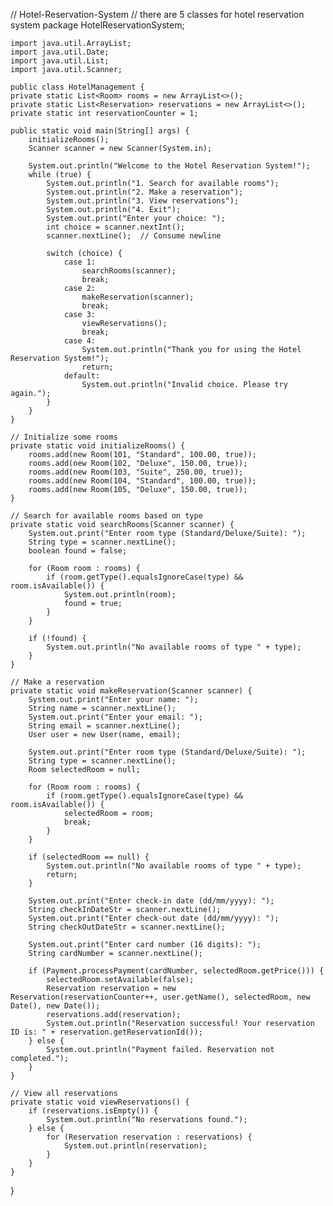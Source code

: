 // Hotel-Reservation-System
// there are 5 classes for hotel reservation system
package HotelReservationSystem;

    import java.util.ArrayList;
    import java.util.Date;
    import java.util.List;
    import java.util.Scanner;

    public class HotelManagement {
    private static List<Room> rooms = new ArrayList<>();
    private static List<Reservation> reservations = new ArrayList<>();
    private static int reservationCounter = 1;

    public static void main(String[] args) {
        initializeRooms();
        Scanner scanner = new Scanner(System.in);

        System.out.println("Welcome to the Hotel Reservation System!");
        while (true) {
            System.out.println("1. Search for available rooms");
            System.out.println("2. Make a reservation");
            System.out.println("3. View reservations");
            System.out.println("4. Exit");
            System.out.print("Enter your choice: ");
            int choice = scanner.nextInt();
            scanner.nextLine();  // Consume newline

            switch (choice) {
                case 1:
                    searchRooms(scanner);
                    break;
                case 2:
                    makeReservation(scanner);
                    break;
                case 3:
                    viewReservations();
                    break;
                case 4:
                    System.out.println("Thank you for using the Hotel Reservation System!");
                    return;
                default:
                    System.out.println("Invalid choice. Please try again.");
            }
        }
    }

    // Initialize some rooms
    private static void initializeRooms() {
        rooms.add(new Room(101, "Standard", 100.00, true));
        rooms.add(new Room(102, "Deluxe", 150.00, true));
        rooms.add(new Room(103, "Suite", 250.00, true));
        rooms.add(new Room(104, "Standard", 100.00, true));
        rooms.add(new Room(105, "Deluxe", 150.00, true));
    }

    // Search for available rooms based on type
    private static void searchRooms(Scanner scanner) {
        System.out.print("Enter room type (Standard/Deluxe/Suite): ");
        String type = scanner.nextLine();
        boolean found = false;

        for (Room room : rooms) {
            if (room.getType().equalsIgnoreCase(type) && room.isAvailable()) {
                System.out.println(room);
                found = true;
            }
        }

        if (!found) {
            System.out.println("No available rooms of type " + type);
        }
    }

    // Make a reservation
    private static void makeReservation(Scanner scanner) {
        System.out.print("Enter your name: ");
        String name = scanner.nextLine();
        System.out.print("Enter your email: ");
        String email = scanner.nextLine();
        User user = new User(name, email);

        System.out.print("Enter room type (Standard/Deluxe/Suite): ");
        String type = scanner.nextLine();
        Room selectedRoom = null;

        for (Room room : rooms) {
            if (room.getType().equalsIgnoreCase(type) && room.isAvailable()) {
                selectedRoom = room;
                break;
            }
        }

        if (selectedRoom == null) {
            System.out.println("No available rooms of type " + type);
            return;
        }

        System.out.print("Enter check-in date (dd/mm/yyyy): ");
        String checkInDateStr = scanner.nextLine();
        System.out.print("Enter check-out date (dd/mm/yyyy): ");
        String checkOutDateStr = scanner.nextLine();

        System.out.print("Enter card number (16 digits): ");
        String cardNumber = scanner.nextLine();

        if (Payment.processPayment(cardNumber, selectedRoom.getPrice())) {
            selectedRoom.setAvailable(false);
            Reservation reservation = new Reservation(reservationCounter++, user.getName(), selectedRoom, new Date(), new Date());
            reservations.add(reservation);
            System.out.println("Reservation successful! Your reservation ID is: " + reservation.getReservationId());
        } else {
            System.out.println("Payment failed. Reservation not completed.");
        }
    }

    // View all reservations
    private static void viewReservations() {
        if (reservations.isEmpty()) {
            System.out.println("No reservations found.");
        } else {
            for (Reservation reservation : reservations) {
                System.out.println(reservation);
            }
        }
    }
}
